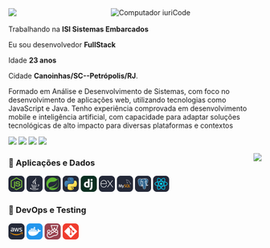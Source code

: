 <img src="https://media3.giphy.com/media/wU5GXcDhwLDO7bcKvP/giphy.gif?cid=6c09b9528ekllss258ot0jsbul2j3ons9l8waa5p9e2auag1&rid=giphy.gif&ct=s" min-width="300px" max-width="300px" width="300px" align="right" alt="Computador iuriCode">

<img src="https://img.shields.io/static/v1?label=Overview&message=Alexandre Justen&color=f8efd4&style=for-the-badge&logo=GitHub">

<p>

Trabalhando na **ISI Sistemas Embarcados**<br/>

Eu sou desenvolvedor **FullStack**<br/>

Idade **23 anos**<br/>

Cidade **Canoinhas/SC--Petrópolis/RJ**.


Formado em Análise e Desenvolvimento de Sistemas, com foco no desenvolvimento de aplicações web,
utilizando tecnologias como JavaScript e Java. Tenho experiência comprovada em desenvolvimento
mobile e inteligência artificial, com capacidade para adaptar soluções tecnológicas de alto impacto para
diversas plataformas e contextos 

</p>


  <a href="https://www.facebook.com/alexandre.j.filho" alt="Facebook"  target=”_blank”><img src="https://img.shields.io/badge/-Facebook-f8efd4?style=flat-square&labelColor=545554&logo=facebook&logoColor=white&link=alexandrejustenfilho"/></a>
  <a href="https://twitter.com/AlexandrejF_" alt="Twitter" target=”_blank” ><img src="https://img.shields.io/badge/-Twitter-f8efd4?style=flat-square&labelColor=545554&logo=x&logoColor=white&link=alexandrejustenfilho%22"/></a>
  <a href="https://www.instagram.com/alexandre.justen" alt="Instagram"  target=”_blank”><img src="https://img.shields.io/badge/-Instagram-f8efd4?style=flat-square&labelColor=545554&logo=instagram&logoColor=white&link=alexandrejustenfilho%22"/></a>
  <a href="https://www.linkedin.com/in/alexandre-justen-filho" alt="Linkedin"  target=”_blank”><img src="https://img.shields.io/badge/-Linkedin-f8efd4?style=flat-square&labelColor=545554&logo=linkedin&logoColor=white&link=alexandrejustenfilho%22"/></a>

<img src="https://github-readme-stats.vercel.app/api?username=alexandrejusten&show_icons=true&theme=dark&cache_seconds=2300" align="right">


### 🔘 Aplicações e Dados
<code><img height="32" src="https://github.com/tandpfun/skill-icons/blob/main/icons/NodeJS-Dark.svg" alt="Node.js"/></code>
<code><img height="32" src="https://github.com/tandpfun/skill-icons/blob/main/icons/Java-Dark.svg" alt="Java"/></code>
<code><img height="32" src="https://github.com/tandpfun/skill-icons/blob/main/icons/Spring-Dark.svg" alt="Spring Boot"/></code>
<code><img height="32" src="https://github.com/tandpfun/skill-icons/blob/main/icons/Python-Dark.svg" alt="Python"/></code>
<code><img height="32" src="https://github.com/tandpfun/skill-icons/blob/main/icons/Django.svg" alt="Django"/></code>
<code><img height="32" src="https://github.com/tandpfun/skill-icons/blob/main/icons/ExpressJS-Dark.svg" alt="Express"/></code>
<code><img height="32" src="https://github.com/tandpfun/skill-icons/blob/main/icons/MySQL-Dark.svg" alt="MySQL"/></code>
<code><img height="32" src="https://github.com/tandpfun/skill-icons/blob/main/icons/PostgreSQL-Dark.svg" alt="PostgreSQL"/></code>
<code><img height="32" src="https://github.com/tandpfun/skill-icons/blob/main/icons/React-Dark.svg" alt="React"/></code>

### 🔘 DevOps e Testing
<code><img height="32" src="https://github.com/tandpfun/skill-icons/blob/main/icons/AWS-Dark.svg" alt="AWS"/></code>
<code><img height="32" src="https://github.com/tandpfun/skill-icons/blob/main/icons/Docker.svg" alt="Docker"/></code>
<code><img height="32" src="https://github.com/tandpfun/skill-icons/blob/main/icons/Jest.svg" alt="Jest"/></code>
<code><img height="32" src="https://github.com/tandpfun/skill-icons/blob/main/icons/Git.svg" alt="Git"/></code>


